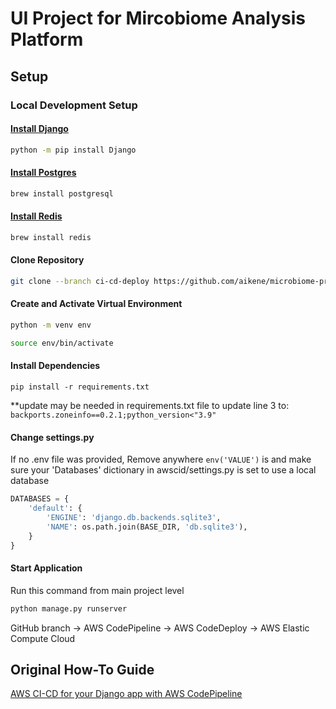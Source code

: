 # UI Project for Mircobiome Analysis Platform

## Setup
### Local Development Setup

#### [Install Django](https://docs.djangoproject.com/en/4.2/topics/install/)
```sh
python -m pip install Django
```
#### [Install Postgres](https://www.postgresql.org/download/)
```sh
brew install postgresql
```
#### [Install Redis](https://redis.io/docs/getting-started/installation/)
```sh
brew install redis
```

#### Clone Repository
```sh
git clone --branch ci-cd-deploy https://github.com/aikene/microbiome-project-ui.git
```
#### Create and Activate Virtual Environment
```sh
python -m venv env
```
```sh
source env/bin/activate
```
#### Install Dependencies
```shell
pip install -r requirements.txt
```
**update may be needed in requirements.txt file to update line 3 to:
```backports.zoneinfo==0.2.1;python_version<"3.9"```
#### Change settings.py
If no .env file was provided, 
Remove anywhere  ```env('VALUE')``` is and make sure your 'Databases' dictionary in awscid/settings.py is set to use a local database
```python
DATABASES = {
    'default': {
        'ENGINE': 'django.db.backends.sqlite3',
        'NAME': os.path.join(BASE_DIR, 'db.sqlite3'),
    }
}
```
#### Start Application
Run this command from main project level
```python
python manage.py runserver
```

GitHub branch -> AWS CodePipeline -> AWS CodeDeploy -> AWS Elastic Compute Cloud

## Original How-To Guide
[AWS CI-CD for your Django app with AWS CodePipeline](https://medium.com/clairvoyantblog/aws-ci-cd-for-your-django-app-with-aws-codepipeline-aafec23f9e55)
